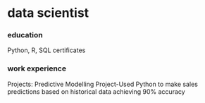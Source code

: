 # data scientist 

### education
Python, R, SQL certificates

### work experience
Projects: Predictive Modelling Project-Used Python to make sales predictions based on historical data
achieving 90% accuracy
